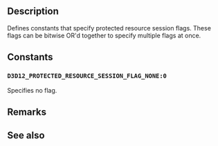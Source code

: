 ## Description

Defines constants that specify protected resource session flags. These flags can be bitwise OR'd together to specify multiple flags at once.

## Constants

### `D3D12_PROTECTED_RESOURCE_SESSION_FLAG_NONE:0`

Specifies no flag.

## Remarks

## See also
